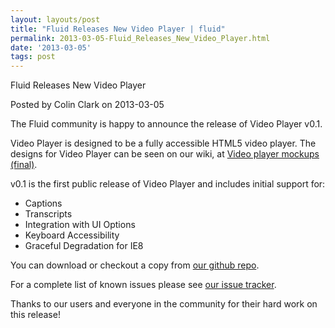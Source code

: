 ```yaml
---
layout: layouts/post
title: "Fluid Releases New Video Player | fluid"
permalink: 2013-03-05-Fluid_Releases_New_Video_Player.html
date: '2013-03-05'
tags: post
---
```

Fluid Releases New Video Player

Posted by Colin Clark on 2013-03-05

The Fluid community is happy to announce the release of Video Player
v0.1.

Video Player is designed to be a fully accessible HTML5 video player.
The designs for Video Player can be seen on our wiki, at [Video player
mockups
(final)](http://wiki.fluidproject.org/display/fluid/%28Floe%29+video+player+mockups+%28final%29).

v0.1 is the first public release of Video Player and includes initial
support for:

- Captions
- Transcripts
- Integration with UI Options
- Keyboard Accessibility
- Graceful Degradation for IE8

You can download or checkout a copy from [our github
repo](https://github.com/fluid-project/videoPlayer/tags).

For a complete list of known issues please see [our issue
tracker](http://issues.fluidproject.org/browse/VP).

Thanks to our users and everyone in the community for their hard work on
this release!

